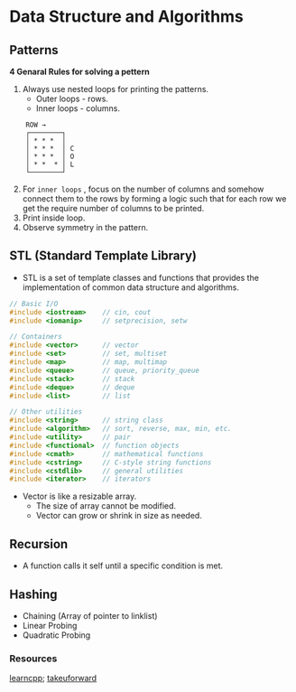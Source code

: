 # Data Structure and Algorithms

## Patterns

**4 Genaral Rules for solving a pettern**
1. Always use nested loops for printing the patterns.
   - Outer loops - rows.
   - Inner loops - columns.
```
	ROW →
    ┌────────┐
    │ * * *  │
    │ * * *  │ C
    │ * * *  │ O
    │ * *  * │ L
    └────────┘
```

2. For `inner loops` , focus on the number of columns and somehow connect them to the rows by forming a logic such that for each row we get the require number of columns to be printed.
3. Print inside loop.
4. Observe symmetry in the pattern.

## STL (Standard Template Library)

- STL is a set of template classes and functions that provides the implementation of common data structure and algorithms.

```Cpp
// Basic I/O
#include <iostream>    // cin, cout
#include <iomanip>     // setprecision, setw

// Containers
#include <vector>      // vector
#include <set>         // set, multiset
#include <map>         // map, multimap
#include <queue>       // queue, priority_queue
#include <stack>       // stack
#include <deque>       // deque
#include <list>        // list

// Other utilities
#include <string>      // string class
#include <algorithm>   // sort, reverse, max, min, etc.
#include <utility>     // pair
#include <functional>  // function objects
#include <cmath>       // mathematical functions
#include <cstring>     // C-style string functions
#include <cstdlib>     // general utilities
#include <iterator>    // iterators
```

- Vector is like a resizable array.
  - The size of array cannot be modified.
  - Vector can grow or shrink in size as needed.

## Recursion

- A function calls it self until a specific condition is met.

## Hashing

- Chaining (Array of pointer to linklist)
- Linear Probing
- Quadratic Probing

### Resources

[learncpp](https://www.learncpp.com/);
[takeuforward](https://takeuforward.org/strivers-a2z-dsa-course/must-do-pattern-problems-before-starting-dsa/)